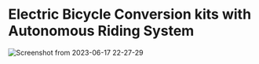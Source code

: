 # Electric Bicycle Conversion kits with Autonomous Riding System


![Screenshot from 2023-06-17 22-27-29](https://github.com/AD-Codex/E_Bicycle_2023/assets/126350818/728221c3-99fa-4cf4-82cd-f7befcbdcba4)
